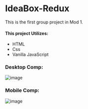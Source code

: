 # IdeaBox-Redux

This is the first group project in Mod 1. 

#### This project Utilizes:

* HTML
* Css
* Vanilla JavaScript

### Desktop Comp:
![image](https://user-images.githubusercontent.com/47184994/58114507-1dc11180-7bb5-11e9-8fd3-92c0a87a6532.png)

### Mobile Comp:
![image](https://user-images.githubusercontent.com/47184994/58114560-36312c00-7bb5-11e9-8018-441d95ee0a48.png)
